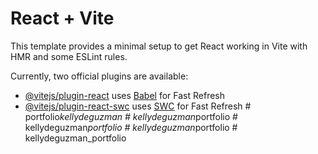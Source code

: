 # React + Vite

This template provides a minimal setup to get React working in Vite with HMR and some ESLint rules.

Currently, two official plugins are available:

- [@vitejs/plugin-react](https://github.com/vitejs/vite-plugin-react/blob/main/packages/plugin-react/README.md) uses [Babel](https://babeljs.io/) for Fast Refresh
- [@vitejs/plugin-react-swc](https://github.com/vitejs/vite-plugin-react-swc) uses [SWC](https://swc.rs/) for Fast Refresh
#   p o r t f o l i o _ k e l l y d e g u z m a n  
 #   k e l l y d e g u z m a n _ p o r t f o l i o  
 #   k e l l y d e g u z m a n _ p o r t f o l i o  
 #   k e l l y d e g u z m a n _ p o r t f o l i o  
 #   k e l l y d e g u z m a n _ p o r t f o l i o  
 